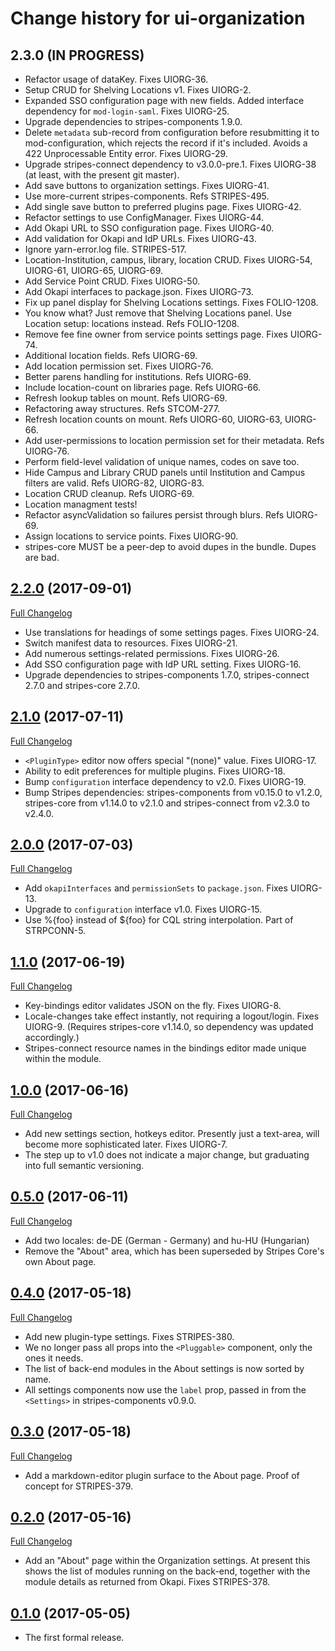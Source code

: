 # Change history for ui-organization

## 2.3.0 (IN PROGRESS)

* Refactor usage of dataKey. Fixes UIORG-36.
* Setup CRUD for Shelving Locations v1. Fixes UIORG-2.
* Expanded SSO configuration page with new fields. Added interface dependency for `mod-login-saml`. Fixes UIORG-25.
* Upgrade dependencies to stripes-components 1.9.0.
* Delete `metadata` sub-record from configuration before resubmitting it to mod-configuration, which rejects the record if it's included. Avoids a 422 Unprocessable Entity error. Fixes UIORG-29.
* Upgrade stripes-connect dependency to v3.0.0-pre.1. Fixes UIORG-38 (at least, with the present git master).
* Add save buttons to organization settings. Fixes UIORG-41.
* Use more-current stripes-components. Refs STRIPES-495.
* Add single save button to preferred plugins page. Fixes UIORG-42.
* Refactor settings to use ConfigManager. Fixes UIORG-44.
* Add Okapi URL to SSO configuration page. Fixes UIORG-40.
* Add validation for Okapi and IdP URLs. Fixes UIORG-43.
* Ignore yarn-error.log file. STRIPES-517.
* Location-Institution, campus, library, location CRUD. Fixes UIORG-54, UIORG-61, UIORG-65, UIORG-69.
* Add Service Point CRUD. Fixes UIORG-50.
* Add Okapi interfaces to package.json. Fixes UIORG-73.
* Fix up panel display for Shelving Locations settings. Fixes FOLIO-1208.
* You know what? Just remove that Shelving Locations panel. Use Location setup: locations instead. Refs FOLIO-1208.
* Remove fee fine owner from service points settings page. Fixes UIORG-74.
* Additional location fields. Refs UIORG-69.
* Add location permission set. Fixes UIORG-76.
* Better parens handling for institutions. Refs UIORG-69.
* Include location-count on libraries page. Refs UIORG-66.
* Refresh lookup tables on mount. Refs UIORG-69.
* Refactoring away structures. Refs STCOM-277.
* Refresh location counts on mount. Refs UIORG-60, UIORG-63, UIORG-66.
* Add user-permissions to location permission set for their metadata. Refs UIORG-76.
* Perform field-level validation of unique names, codes on save too.
* Hide Campus and Library CRUD panels until Institution and Campus filters are valid. Refs UIORG-82, UIORG-83.
* Location CRUD cleanup. Refs UIORG-69.
* Location managment tests!
* Refactor asyncValidation so failures persist through blurs. Refs UIORG-69.
* Assign locations to service points. Fixes UIORG-90.
* stripes-core MUST be a peer-dep to avoid dupes in the bundle. Dupes are bad.

## [2.2.0](https://github.com/folio-org/ui-organization/tree/v2.2.0) (2017-09-01)
[Full Changelog](https://github.com/folio-org/ui-organization/compare/v2.1.0...v2.2.0)

* Use translations for headings of some settings pages. Fixes UIORG-24.
* Switch manifest data to resources. Fixes UIORG-21.
* Add numerous settings-related permissions. Fixes UIORG-26.
* Add SSO configuration page with IdP URL setting. Fixes UIORG-16.
* Upgrade dependencies to stripes-components 1.7.0, stripes-connect 2.7.0 and stripes-core 2.7.0.

## [2.1.0](https://github.com/folio-org/ui-organization/tree/v2.1.0) (2017-07-11)
[Full Changelog](https://github.com/folio-org/ui-organization/compare/v2.0.0...v2.1.0)

* `<PluginType>` editor now offers special "(none)" value. Fixes UIORG-17.
* Ability to edit preferences for multiple plugins. Fixes UIORG-18.
* Bump `configuration` interface dependency to v2.0. Fixes UIORG-19.
* Bump Stripes dependencies: stripes-components from v0.15.0 to v1.2.0, stripes-core from v1.14.0 to v2.1.0 and stripes-connect from v2.3.0 to v2.4.0.

## [2.0.0](https://github.com/folio-org/ui-organization/tree/v2.0.0) (2017-07-03)
[Full Changelog](https://github.com/folio-org/ui-organization/compare/v1.1.0...v2.0.0)

* Add `okapiInterfaces` and `permissionSets` to `package.json`. Fixes UIORG-13.
* Upgrade to `configuration` interface v1.0. Fixes UIORG-15.
* Use %{foo} instead of ${foo} for CQL string interpolation. Part of STRPCONN-5.

## [1.1.0](https://github.com/folio-org/ui-organization/tree/v1.1.0) (2017-06-19)
[Full Changelog](https://github.com/folio-org/ui-organization/compare/v1.0.0...v1.1.0)

* Key-bindings editor validates JSON on the fly. Fixes UIORG-8.
* Locale-changes take effect instantly, not requiring a logout/login. Fixes UIORG-9. (Requires stripes-core v1.14.0, so dependency was updated accordingly.)
* Stripes-connect resource names in the bindings editor made unique within the module.

## [1.0.0](https://github.com/folio-org/ui-organization/tree/v1.0.0) (2017-06-16)
[Full Changelog](https://github.com/folio-org/ui-organization/compare/v0.5.0...v1.0.0)

* Add new settings section, hotkeys editor. Presently just a text-area, will become more sophisticated later. Fixes UIORG-7.
* The step up to v1.0 does not indicate a major change, but graduating into full semantic versioning.

## [0.5.0](https://github.com/folio-org/ui-organization/tree/v0.5.0) (2017-06-11)
[Full Changelog](https://github.com/folio-org/ui-organization/compare/v0.4.0...v0.5.0)

* Add two locales: de-DE (German - Germany) and hu-HU (Hungarian)
* Remove the "About" area, which has been superseded by Stripes Core's own About page.

## [0.4.0](https://github.com/folio-org/ui-organization/tree/v0.4.0) (2017-05-18)
[Full Changelog](https://github.com/folio-org/ui-organization/compare/v0.3.0...v0.4.0)

* Add new plugin-type settings. Fixes STRIPES-380.
* We no longer pass all props into the `<Pluggable>` component, only the ones it needs.
* The list of back-end modules in the About settings is now sorted by name.
* All settings components now use the `label` prop, passed in from the `<Settings>` in stripes-components v0.9.0.

## [0.3.0](https://github.com/folio-org/ui-organization/tree/v0.3.0) (2017-05-18)
[Full Changelog](https://github.com/folio-org/ui-organization/compare/v0.2.0...v0.3.0)

* Add a markdown-editor plugin surface to the About page. Proof of concept for STRIPES-379.

## [0.2.0](https://github.com/folio-org/ui-organization/tree/v0.2.0) (2017-05-16)
[Full Changelog](https://github.com/folio-org/ui-organization/compare/v0.1.0...v0.2.0)

* Add an "About" page within the Organization settings. At present this shows the list of modules running on the back-end, together with the module details as returned from Okapi. Fixes STRIPES-378.

## [0.1.0](https://github.com/folio-org/ui-organization/tree/v0.1.0) (2017-05-05)

* The first formal release.
